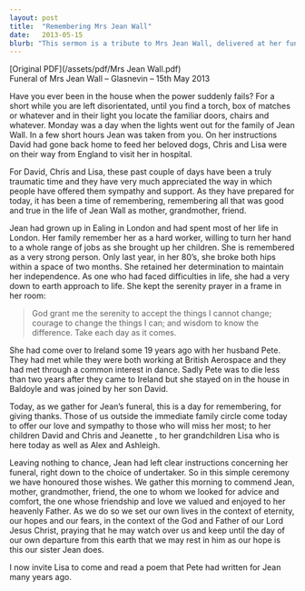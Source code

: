 ```yaml
---
layout: post
title:  "Remembering Mrs Jean Wall"
date:   2013-05-15
blurb: "This sermon is a tribute to Mrs Jean Wall, delivered at her funeral. It highlights her strength, determination, and down-to-earth approach to life. It also acknowledges the support and sympathy offered to her family during this difficult time."
---
```

[Original PDF](/assets/pdf/Mrs Jean Wall.pdf)    
Funeral of Mrs Jean Wall – Glasnevin – 15th May 2013

Have you ever been in the house when the power suddenly fails? For a short while you are left disorientated, until you find a torch, box of matches or whatever and in their light you locate the familiar doors, chairs and whatever. Monday was a day when the lights went out for the family of Jean Wall. In a few short hours Jean was taken from you. On her instructions David had gone back home to feed her beloved dogs, Chris and Lisa were on their way from England to visit her in hospital.

For David, Chris and Lisa, these past couple of days have been a truly traumatic time and they have very much appreciated the way in which people have offered them sympathy and support. As they have prepared for today, it has been a time of remembering, remembering all that was good and true in the life of Jean Wall as mother, grandmother, friend.

Jean had grown up in Ealing in London and had spent most of her life in London. Her family remember her as a hard worker, willing to turn her hand to a whole range of jobs as she brought up her children. She is remembered as a very strong person. Only last year, in her 80’s, she broke both hips within a space of two months. She retained her determination to maintain her independence. As one who had faced difficulties in life, she had a very down to earth approach to life. She kept the serenity prayer in a frame in her room:

> God grant me the serenity to accept the things I cannot change; courage to change the things I can; and wisdom to know the difference. Take each day as it comes.

She had come over to Ireland some 19 years ago with her husband Pete. They had met while they were both working at British Aerospace and they had met through a common interest in dance. Sadly Pete was to die less than two years after they came to Ireland but she stayed on in the house in Baldoyle and was joined by her son David.

Today, as we gather for Jean’s funeral, this is a day for remembering, for giving thanks. Those of us outside the immediate family circle come today to offer our love and sympathy to those who will miss her most; to her children David and Chris and Jeanette , to her grandchildren Lisa who is here today as well as Alex and Ashleigh.

Leaving nothing to chance, Jean had left clear instructions concerning her funeral, right down to the choice of undertaker. So in this simple ceremony we have honoured those wishes. We gather this morning to commend Jean, mother, grandmother, friend, the one to whom we looked for advice and comfort, the one whose friendship and love we valued and enjoyed to her heavenly Father. As we do so we set our own lives in the context of eternity, our hopes and our fears, in the context of the God and Father of our Lord Jesus Christ, praying that he may watch over us and keep until the day of our own departure from this earth that we may rest in him as our hope is this our sister Jean does.

I now invite Lisa to come and read a poem that Pete had written for Jean many years ago.
